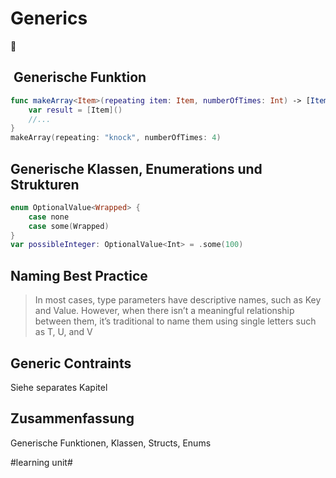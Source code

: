 # Generics
🎉

##  Generische Funktion
```swift
func makeArray<Item>(repeating item: Item, numberOfTimes: Int) -> [Item] {
    var result = [Item]()
	//...    
}
makeArray(repeating: "knock", numberOfTimes: 4)
```

## Generische Klassen, Enumerations und Strukturen
```swift
enum OptionalValue<Wrapped> {
    case none
    case some(Wrapped)
}
var possibleInteger: OptionalValue<Int> = .some(100)
```

## Naming Best Practice

> In most cases, type parameters have descriptive names, such as Key and Value. However, when there isn’t a meaningful relationship between them, it’s traditional to name them using single letters such as T, U, and V

## Generic Contraints
Siehe separates Kapitel

## Zusammenfassung
Generische Funktionen, Klassen, Structs, Enums

#learning unit#